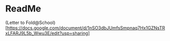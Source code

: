 # ReadMe

(Letter to Fold@School)[https://docs.google.com/document/d/1nSO3dbJUmfsSmpnaq7Hx1GZNsTRxLFARJ9L5b_Wwu3E/edit?usp=sharing]

